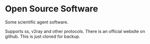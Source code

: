 # Open Source Software
Some scientific agent software.

Supports ss, v2ray and other protocols. There is an official website on github. This is just cloned for backup.
